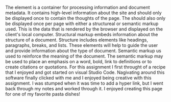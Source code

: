 The <head> element is a container for processing information and document metadata. It contains high-level information about the site and should only be displayed once to contain the thoughts of the page. The <body> should also only be displayed once per page with either a structureal or semantic markup used. This is the data that is rendered by the browser and displayed on the client's local computer.
Structural markup embeds information about the structure of a document. Structure includes elements like headings, paragraphs, breaks, and lists. These elements will help to guide the user and provide information about the type of document. Semantic markup us used to reinforce the meaning of the document. The semantic markup may be used to place an emphasis on a word, bold, link to definitions or to create citations or quotations. 
For this assignment I first throught of a recipe that I enjoyed and got started on visual Studio Code. Nagivating around this software finally clicked with me and I enjoyed being creative with this assignment. I was stumped when it was time to add a hyper link, but I went back through my notes and worked through it. I enjoyed creating this page for one of my favorite pasta dishes!
